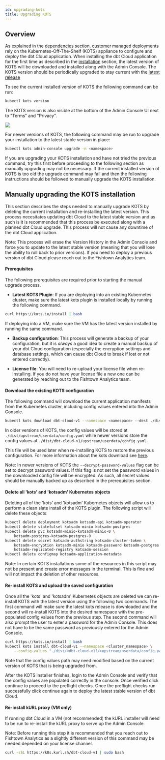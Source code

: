 ```yaml
---
id: upgrading-kots
title: Upgrading KOTS
---
```


## Overview

As explained in the [dependencies](/docs/dbt-cloud/on-premises/dependencies) section, customer managed deployments rely on the Kubernetes-Off-The-Shelf (KOTS) appliance to configure and deploy the dbt Cloud application. When installing the dbt Cloud application for the first time as described in the [installation](/docs/dbt-cloud/on-premises/installation) section, the latest version of KOTS will be downloaded and installed along with the Admin Console. The KOTS version should be periodically upgraded to stay current with the [latest release](https://kots.io/release-notes/)

To see the current installed version of KOTS the following command can be run:

```bash
kubectl kots version
```

The KOTS version is also visible at the bottom of the Admin Console UI next to "Terms" and "Privacy".

<img src="/img/docs/dbt-cloud/deployment/kotsadm-version.png" />

For newer versions of KOTS, the following command may be run to upgrade your installation to the latest stable version in place:

```bash
kubectl kots admin-console upgrade -n <namespace>
```

If you are upgrading your KOTS installation and have not tried the previous command, try this first before proceeding to the following section as manually upgrading may not be necessary. If the current installed version of KOTS is too old the upgrade command may fail and then the following instructions should be followed to manually upgrade the KOTS installation.

## Manually upgrading the KOTS installation

This section describes the steps needed to manually upgrade KOTS by deleting the current installation and re-installing the latest version. This process necesitates updating dbt Cloud to the latest stable version and as such is it is recommended that this process be executed along with a planned dbt Cloud upgrade. This process will not cause any downtime of the dbt Cloud application.

Note: This process will erase the Version History in the Admin Console and force you to update to the latest stable version (meaning that you will lose the ability to roll back to prior versions). If you need to deploy a previous version of dbt Cloud please reach out to the Fishtown Analytics team.

#### Prerequisites

The following prerequisites are required prior to starting the manual upgrade process.

- **Latest KOTS Plugin**: If you are deploying into an existing Kubernetes cluster, make sure the latest kots plugin is installed locally by running the following command.

```bash
curl https://kots.io/install | bash
```

If deploying into a VM, make sure the VM has the latest version installed by running the same command.

- **Backup configuration**: This process will generate a backup of your configuration, but it is _always_ a good idea to create a manual backup of your dbt Cloud configuration (especially the encryption settings and database settings, which can cause dbt Cloud to break if lost or not entered correctly).

- **License file**: You will need to re-upload your license file when re-installing. If you do not have your license file a new one can be generated by reaching out to the Fishtown Analytics team.

#### Download the existing KOTS configuration

The following command will download the current application manifests from the Kubernetes cluster, including config values entered into the Admin Console.

```bash
kubectl kots download dbt-cloud-v1 --namespace <namespace> --dest ./dist
```

In older versions of KOTS, the config values will be stored at ```./dist/upstream/userdata/config.yaml``` while newer versions store the config values at ```./dist/dbt-cloud-v1/upstream/userdata/config.yaml```.

This file will be used later when re-installing KOTS to restore the previous configuration. For more information about the kots download see [here](https://kots.io/kots-cli/download/).

Note: In newer versions of KOTS the ```--decrypt-password-values``` flag can be set to decrypt password values. If this flag is not set the password values in the downloaded config file will be encrypted. As such, all secret values should be manually backed up as described in the prerequisites section.

#### Delete all 'kots' and 'kotsadm' Kubernetes objects

Deleting all of the 'kots' and 'kotsadm' Kubernetes objects will allow us to perform a clean slate install of the KOTS plugin. The following script will delete these objects:

```bash
kubectl delete deployment kotsadm kotsadm-api kotsadm-operator
kubectl delete statefulset kotsadm-minio kotsadm-postgres
kubectl delete pvc kotsadm-minio-kotsadm-minio-0 \
	kotsadm-postgres-kotsadm-postgres-0
kubectl delete secret kotsadm-authstring kotsadm-cluster-token \
	kotsadm-encryption kotsadm-minio kotsadm-password kotsadm-postgres \
	kotsadm-replicated-registry kotsadm-session
kubectl delete configmap kotsadm-application-metadata
```

Note: In certain KOTS installations some of the resources in this script may not be present and create error messages in the terminal. This is fine and will not impact the deletion of other resources.

#### Re-install KOTS and upload the saved configuration

Once all the 'kots' and 'kotsadm' Kubernetes objects are deleted we can re-install KOTS with the latest version using the following two commands. The first command will make sure the latest kots release is downloaded and the second will re-install KOTS into the desired namespace with the pre-populated config values from the previous step. The second command will also prompt the user to enter a password for the Admin Console. This does not have to be the same password as previously entered for the Admin Console.

```bash
curl https://kots.io/install | bash
kubectl kots install dbt-cloud-v1 --namespace <cluster_namespace> \
	--config-values "./dist/<dbt-cloud-v1?/>upstream/userdata/config.yaml"
```

Note that the config values path may need modified based on the current version of KOTS that is being upgraded from. 

After the KOTS installer finishes, login to the Admin Console and verify that the config values are populated correctly in the console. Once verified click continue to proceed to the preflight checks. Once the preflight checks run successfully click continue again to deploy the latest stable version of dbt Cloud.

#### Re-install kURL proxy (VM only)

If running dbt Cloud in a VM (not recommended) the kURL installer will need to be run to re-install the kURL proxy to serve up the Admin Console.

Note: Before running this step it is recommended that you reach out to Fishtown Analytics as a slightly different version of this command may be needed depended on your license channel.

```bash
curl -sSL https://k8s.kurl.sh/dbt-cloud-v1 | sudo bash
```
